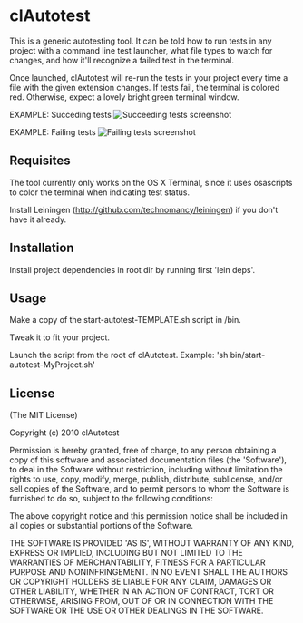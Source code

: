 # clAutotest

This is a generic autotesting tool. It can be told how to run tests in any project with a command line test launcher, what file types to watch for changes, and how it'll recognize a failed test in the terminal.

Once launched, clAutotest will re-run the tests in your project every time a file with the given extension changes. If tests fail, the terminal is colored red. Otherwise, expect a lovely bright green terminal window.

EXAMPLE: Succeding tests
<img src="http://github.com/downloads/thomanil/clAutotest/test-success.jpg" alt="Succeeding tests screenshot" />

EXAMPLE: Failing tests
<img src="http://github.com/downloads/thomanil/clAutotest/test-failure.jpg" alt="Failing tests screenshot" />

## Requisites

The tool currently only works on the OS X Terminal, since it uses osascripts to color the terminal when indicating test status.

Install Leiningen (http://github.com/technomancy/leiningen) if you
don't have it already.

## Installation

Install project dependencies in root dir by running first 'lein deps'.

## Usage

Make a copy of the start-autotest-TEMPLATE.sh script in /bin.

Tweak it to fit your project.

Launch the script from the root of clAutotest. Example: 'sh bin/start-autotest-MyProject.sh'

## License

(The MIT License)

Copyright (c) 2010 clAutotest

Permission is hereby granted, free of charge, to any person obtaining
a copy of this software and associated documentation files (the
'Software'), to deal in the Software without restriction, including
without limitation the rights to use, copy, modify, merge, publish,
distribute, sublicense, and/or sell copies of the Software, and to
permit persons to whom the Software is furnished to do so, subject to
the following conditions:

The above copyright notice and this permission notice shall be
included in all copies or substantial portions of the Software.

THE SOFTWARE IS PROVIDED 'AS IS', WITHOUT WARRANTY OF ANY KIND,
EXPRESS OR IMPLIED, INCLUDING BUT NOT LIMITED TO THE WARRANTIES OF
MERCHANTABILITY, FITNESS FOR A PARTICULAR PURPOSE AND NONINFRINGEMENT.
IN NO EVENT SHALL THE AUTHORS OR COPYRIGHT HOLDERS BE LIABLE FOR ANY
CLAIM, DAMAGES OR OTHER LIABILITY, WHETHER IN AN ACTION OF CONTRACT,
TORT OR OTHERWISE, ARISING FROM, OUT OF OR IN CONNECTION WITH THE
SOFTWARE OR THE USE OR OTHER DEALINGS IN THE SOFTWARE.




